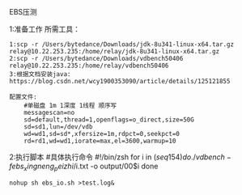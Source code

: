 EBS压测

1:准备工作
    所需工具：
    
    1:scp -r /Users/bytedance/Downloads/jdk-8u341-linux-x64.tar.gz relay@10.22.253.235:/home/relay/jdk-8u341-linux-x64.tar.gz
    2:scp -r /Users/bytedance/Downloads/vdbench50406 relay@10.22.253.235:/home/relay/vdbench50406
    3:根据文档安装java: https://blog.csdn.net/wcy1900353090/article/details/125121855

    配置文件:
        #单磁盘 1m 1深度 1线程 顺序写
        messagescan=no
        sd=default,thread=1,openflags=o_direct,size=50G
        sd=sd1,lun=/dev/vdb
        wd=wd1,sd=sd*,xfersize=1m,rdpct=0,seekpct=0
        rd=rd1,wd=wd1,iorate=max,el=3600,warmup=10

2:执行脚本
    #具体执行命令
    #!/bin/zsh
    for i in $( seq 1 54)
    do
    ./vdbench -f  ebs_xingneng_peizhi/$i.txt -o output/00$i 
    done

    nohup sh ebs_io.sh >test.log&

